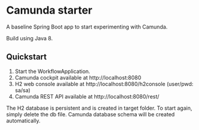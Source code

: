 # Camunda starter

A baseline Spring Boot app to start experimenting with Camunda.

Build using Java 8.

## Quickstart
1. Start the WorkflowApplication.
2. Camunda cockpit available at http://localhost:8080
3. H2 web console available at http://localhost:8080/h2console (user/pwd: sa/sa)
4. Camunda REST API available at http://localhost:8080/rest/

The H2 database is persistent and is created in target folder. To start again, simply delete the
db file. Camunda database schema will be created automatically.